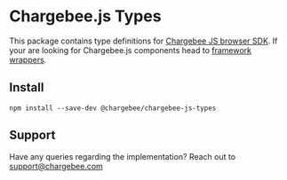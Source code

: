 # Chargebee.js Types

This package contains type definitions for [Chargebee JS browser SDK](https://js.chargebee.com/v2/chargebee.js). If your are looking for Chargebee.js components head to [framework wrappers](https://github.com/chargebee/chargebee-js-wrappers).

## Install
`npm install --save-dev @chargebee/chargebee-js-types`

## Support
Have any queries regarding the implementation? Reach out to [support@chargebee.com](mailto:support@chargebee.com)
